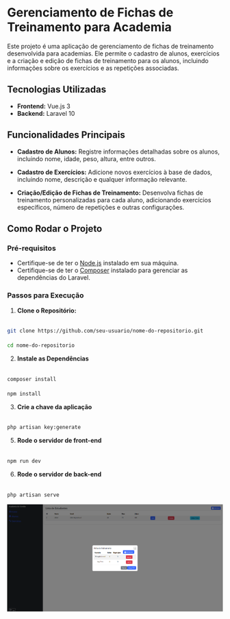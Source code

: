 # Gerenciamento de Fichas de Treinamento para Academia

Este projeto é uma aplicação de gerenciamento de fichas de treinamento desenvolvida para academias. Ele permite o cadastro de alunos, exercícios e a criação e edição de fichas de treinamento para os alunos, incluindo informações sobre os exercícios e as repetições associadas.

## Tecnologias Utilizadas

- **Frontend:** Vue.js 3
- **Backend:** Laravel 10

## Funcionalidades Principais

- **Cadastro de Alunos:** Registre informações detalhadas sobre os alunos, incluindo nome, idade, peso, altura, entre outros.

- **Cadastro de Exercícios:** Adicione novos exercícios à base de dados, incluindo nome, descrição e qualquer informação relevante.

- **Criação/Edição de Fichas de Treinamento:** Desenvolva fichas de treinamento personalizadas para cada aluno, adicionando exercícios específicos, número de repetições e outras configurações.

## Como Rodar o Projeto

### Pré-requisitos

- Certifique-se de ter o [Node.js](https://nodejs.org/) instalado em sua máquina.
- Certifique-se de ter o [Composer](https://getcomposer.org/) instalado para gerenciar as dependências do Laravel.

### Passos para Execução

1. **Clone o Repositório:**
```bash

git clone https://github.com/seu-usuario/nome-do-repositorio.git

cd nome-do-repositorio

```
2. **Instale as Dependências**
```bash

composer install

npm install

```

3. **Crie a chave da aplicação**
```bash

php artisan key:generate

```

5. **Rode o servidor de front-end**
```bash

npm run dev

```

6. **Rode o servidor de back-end**
```bash

php artisan serve

```

![Print do projeto](/printGymVueProject.PNG)


